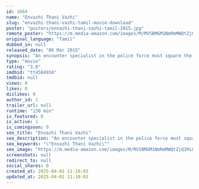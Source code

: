 ```yaml
---
id: 1884
name: "Envazhi Thani Vazhi"
slug: "envazhi-thani-vazhi-tamil-movie-download"
poster: "posters/envazhi-thani-vazhi-tamil-2015.jpg"
remote_poster: "https://m.media-amazon.com/images/M/MV5BMGM1NmRmMWQtZjQ1Mi00YzJkLThkNjYtMTBiMWQyZmE3ODM4XkEyXkFqcGdeQXVyMjM5NDY4NzU@._V1_SX300.jpg"
original_language: "Tamil"
dubbed_in: null
released_date: "06 Mar 2015"
synopsis: "An encounter specialist in the police force must square the demands of his job with the demands of his heart."
type: "movie"
rating: "3.8"
imdbid: "tt4504934"
tmdbid: null
views: 0
likes: 0
dislikes: 0
author_id: 1
trailer_url: null
runtime: "130 min"
is_featured: 0
is_active: 1
is_comingsoon: 0
seo_title: "Envazhi Thani Vazhi"
seo_description: "An encounter specialist in the police force must square the demands of his job with the demands of his heart."
seo_keywords: "\"Envazhi Thani Vazhi\""
seo_image: "https://m.media-amazon.com/images/M/MV5BMGM1NmRmMWQtZjQ1Mi00YzJkLThkNjYtMTBiMWQyZmE3ODM4XkEyXkFqcGdeQXVyMjM5NDY4NzU@._V1_SX300.jpg"
screenshots: null
redirect_to: null
social_shares: 0
created_at: 2025-04-01 11:10:03
updated_at: 2025-04-01 11:10:03
---
```


